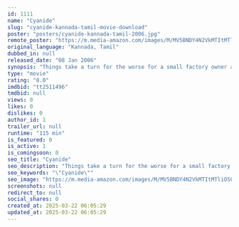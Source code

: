 ```yaml
---
id: 1111
name: "Cyanide"
slug: "cyanide-kannada-tamil-movie-download"
poster: "posters/cyanide-kannada-tamil-2006.jpg"
remote_poster: "https://m.media-amazon.com/images/M/MV5BNDY4N2VkMTItMTliOS00NDZiLWE2ZDItZjY5Y2EwZjQxYzUyXkEyXkFqcGdeQXVyOTk3NTc2MzE@._V1_SX300.jpg"
original_language: "Kannada, Tamil"
dubbed_in: null
released_date: "08 Jan 2006"
synopsis: "Things take a turn for the worse for a small factory owner and his wife when a group of militants decide to hide at their home."
type: "movie"
rating: "8.0"
imdbid: "tt2511496"
tmdbid: null
views: 0
likes: 0
dislikes: 0
author_id: 1
trailer_url: null
runtime: "115 min"
is_featured: 0
is_active: 1
is_comingsoon: 0
seo_title: "Cyanide"
seo_description: "Things take a turn for the worse for a small factory owner and his wife when a group of militants decide to hide at their home."
seo_keywords: "\"Cyanide\""
seo_image: "https://m.media-amazon.com/images/M/MV5BNDY4N2VkMTItMTliOS00NDZiLWE2ZDItZjY5Y2EwZjQxYzUyXkEyXkFqcGdeQXVyOTk3NTc2MzE@._V1_SX300.jpg"
screenshots: null
redirect_to: null
social_shares: 0
created_at: 2025-03-22 06:05:29
updated_at: 2025-03-22 06:05:29
---
```


